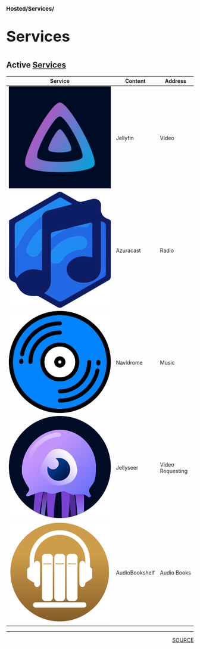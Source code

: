# <p style='font-size: 15px;'>Hosted/Services/</p>
# <p style='font-size: 40px;'>Services</p>

## Active <a href='services.html'>Services</a>

| Service | Content | Address |
| ------------ | ------------ | ------------ |
| <img src=aad06766-1a4e-4d84-a359-eaf7e6e33d77.png> | Jellyfin | Video |
| <img src=e6046245-3efb-486f-a524-b4767e967507.png> | Azuracast | Radio |
| <img src=dd8818e3-c77f-4a52-96a3-d4c31d3997c6.png> | Navidrome | Music |
| <img src=d5a4f978-bacc-4eb0-b76b-b822beefb3da.png> | Jellyseer | Video Requesting |
| <img src=ab32f1ff-e11d-4549-b16a-ce1cc76fa7e5.png> | AudioBookshelf | Audio Books |

<div style='page-break-after: always;'></div>
<div style='page-break-after: always;'></div>

<hr/>

<div style='page-break-after: always;'></div>
<div style='page-break-after: always;'></div>

<div style='text-align: right'>
<a href='https://docs.google.com/spreadsheets/d/e/2PACX-1vSTe7J7BmZa45Xsl8T6RyUTVQ2idoOBgFCA3dWAYkXPLyf6EDZ4_3MO1BEO2KJ1_zZr3fFIWMTUo4tY/pub?output=xlsx'>SOURCE</a>
</div>
